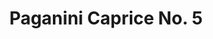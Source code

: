 ---
inv_num: 2011-022
add_credit:
url: 2011-022-paganini-caprice-no-5
title: Paganini Caprice No. 5
year: '2011'
display_year: '2011'
medium: Youtube video
dims: 3:41 minutes
pitch: "​Paganini's 5th re-constructed from YouTube vidz"
ps: 'It''s embarrassing to admit, but I was really trying to make like a massive meme
  with this one. Like a 1 million views meme. I thought this "had what it takes".
  Hahaha. Anyway, it didn''t, but it exists, so check it out. And pass it along if
  you are down! '
live_url:
youtube: https://www.youtube.com/watch?v=JjVIwJJPGws
related_code: https://github.com/coryarcangel/Gould-Pro
subheading:
download:
commission: 'Commissioned by Whitney Museum of American Art, New York, for Cory Arcangel:
  Pro Tools'
layout: things-i-made
---